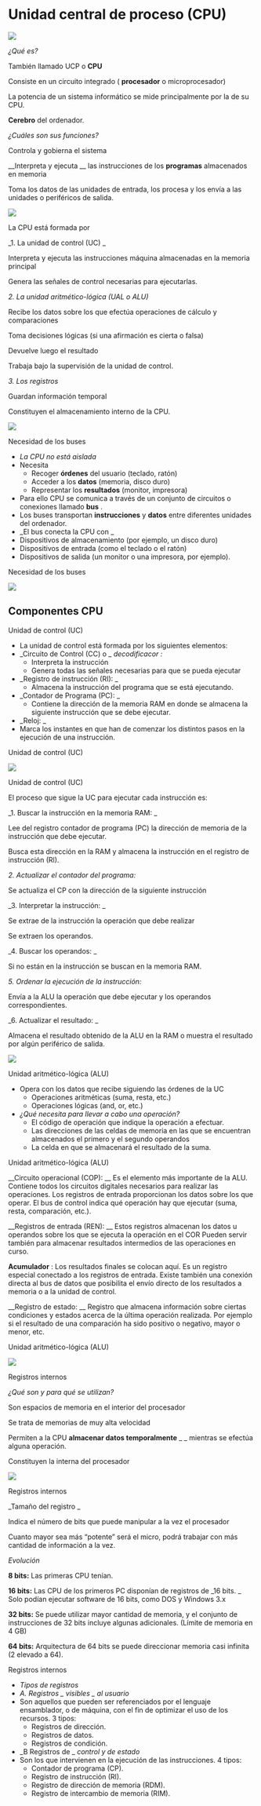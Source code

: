 # Unidad central de proceso (CPU)

![](img/62__Unidad_central_de_proceso0.jpg)

_¿Qué es?_

También llamado UCP o  __CPU__

Consiste en un circuito integrado \( __procesador__  o microprocesador\)

La potencia de un sistema informático se mide principalmente por la de su CPU\.

__Cerebro__  del ordenador\.

_¿Cuáles son sus funciones?_

Controla y gobierna el sistema

__Interpreta y ejecuta __ las instrucciones de los  __programas__  almacenados en memoria

Toma los datos de las unidades de entrada, los procesa y los envía a las unidades o periféricos de salida\.

![](img/62__Unidad_central_de_proceso1.jpg)

La CPU está formada por

_1\. La unidad de control \(UC\) _

Interpreta y ejecuta las instrucciones máquina almacenadas en la memoria principal

Genera las señales de control necesarias para ejecutarlas\.

_2\. La unidad aritmético\-lógica \(UAL o ALU\)_

Recibe los datos sobre los que efectúa operaciones de cálculo y comparaciones

Toma decisiones lógicas \(si una afirmación es cierta o falsa\)

Devuelve luego el resultado

Trabaja bajo la supervisión de la unidad de control\.

_3\. Los registros_

Guardan información temporal

Constituyen el almacenamiento interno de la CPU\.

![](img/62__Unidad_central_de_proceso2.jpg)

Necesidad de los buses

* _La CPU no está aislada_
* Necesita
  * Recoger  __órdenes__  del usuario \(teclado, ratón\)
  * Acceder a los  __datos__  \(memoria, disco duro\)
  * Representar los  __resultados__  \(monitor, impresora\)
* Para ello CPU se comunica a través de un conjunto de circuitos o conexiones llamado  __bus__ \.
* Los buses transportan  __instrucciones__  y  __datos__  entre diferentes unidades del ordenador\.
* _El bus conecta la CPU con _
* Dispositivos de almacenamiento \(por ejemplo, un disco duro\)
* Dispositivos de entrada \(como el teclado o el ratón\)
* Dispositivos de salida \(un monitor o una impresora, por ejemplo\)\.

Necesidad de los buses

![](img/62__Unidad_central_de_proceso3.jpg)

## Componentes CPU

Unidad de control \(UC\)

* La unidad de control está formada por los siguientes elementos:
* _Circuito de Control \(CC\) o _  _decodificacor_  _:_
  * Interpreta la instrucción
  * Genera todas las señales necesarias para que se pueda ejecutar
* _Registro de instrucción \(RI\): _
  * Almacena la instrucción del programa que se está ejecutando\.
* _Contador de Programa \(PC\): _
  * Contiene la dirección de la memoria RAM en donde se almacena la siguiente instrucción que se debe ejecutar\.
* _Reloj: _
* Marca los instantes en que han de comenzar los distintos pasos en la ejecución de una instrucción\.

Unidad de control \(UC\)

![](img/62__Unidad_central_de_proceso4.png)

Unidad de control \(UC\)

El proceso que sigue la UC para ejecutar cada instrucción es:

_1\. Buscar la instrucción en la memoria RAM: _

Lee del registro contador de programa \(PC\) la dirección de memoria de la instrucción que debe ejecutar\.

Busca esta dirección en la RAM y almacena la instrucción en el registro de instrucción \(Rl\)\.

_2\. Actualizar el contador del programa:_

Se actualiza el CP con la dirección de la siguiente instrucción

_3\. Interpretar la instrucción: _

Se extrae de la instrucción la operación que debe realizar

Se extraen los operandos\.

_4\. Buscar los operandos: _

Si no están en la instrucción se buscan en la memoria RAM\.

_5\. Ordenar la ejecución de la instrucción:_

Envía a la ALU la operación que debe ejecutar y los operandos correspondientes\.

_6\. Actualizar el resultado: _

Almacena el resultado obtenido de la ALU en la RAM o muestra el resultado por algún periférico de salida\.

![](img/62__Unidad_central_de_proceso5.png)

Unidad aritmético\-lógica \(ALU\)

* Opera con los datos que recibe siguiendo las órdenes de la UC
  * Operaciones aritméticas \(suma, resta, etc\.\)
  * Operaciones lógicas \(and, or, etc\.\)
* _¿Qué necesita para llevar a cabo una operación?_
  * El código de operación que indique la operación a efectuar\.
  * Las direcciones de las celdas de memoria en las que se encuentran almacenados el primero y el segundo operandos
  * La celda en que se almacenará el resultado de la suma\.

Unidad aritmético\-lógica \(ALU\)

__Circuito operacional \(COP\): __ Es el elemento más importante de la ALU\. Contiene todos los circuitos digitales necesarios para realizar las operaciones\. Los registros de entrada proporcionan los datos sobre los que operar\. El bus de control indica qué operación hay que ejecutar \(suma, resta, comparación, etc\.\)\.

__Registros de entrada \(REN\): __ Estos registros almacenan los datos u operandos sobre los que se ejecuta la operación en el COR Pueden servir también para almacenar resultados intermedios de las operaciones en curso\.

__Acumulador__ : Los resultados finales se colocan aquí\. Es un registro especial conectado a los registros de entrada\. Existe también una conexión directa al bus de datos que posibilita el envío directo de los resultados a memoria o a la unidad de control\.

__Registro de estado: __ Registro que almacena información sobre ciertas condiciones y estados acerca de la última operación realizada\. Por ejemplo si el resultado de una comparación ha sido positivo o negativo, mayor o menor, etc\.

Unidad aritmético\-lógica \(ALU\)

![](img/62__Unidad_central_de_proceso6.png)

Registros internos

_¿Qué son y para qué se utilizan?_

Son espacios de memoria en el interior del procesador

Se trata de memorias de muy alta velocidad

Permiten a la CPU  __almacenar datos temporalmente__  _ _ mientras se efectúa alguna operación\.

Constituyen la interna del procesador

![](img/62__Unidad_central_de_proceso7.png)

Registros internos

_Tamaño del registro _

Indica el número de bits que puede manipular a la vez el procesador

Cuanto mayor sea más “potente” será el micro, podrá trabajar con más cantidad de información a la vez\.

_Evolución_

__8 bits:__  Las primeras CPU tenían\.

__16 bits:__  Las CPU de los primeros PC disponían de registros de  _16 bits\. _ Solo podían ejecutar software de 16 bits, como DOS y Windows 3\.x

__32 bits:__  Se puede utilizar mayor cantidad de memoria, y el conjunto de instrucciones de 32 bits incluye algunas adicionales\. \(Límite de memoria en 4 GB\)

__64 bits:__  Arquitectura de 64 bits se puede direccionar memoria casi infinita \(2 elevado a 64\)\.

Registros internos

* _Tipos de registros_
* _A\. Registros _  _visibles_  _ al usuario_
* Son aquellos que pueden ser referenciados por el lenguaje ensamblador, o de máquina, con el fin de optimizar el uso de los recursos\. 3 tipos:
  * Registros de dirección\.
  * Registros de datos\.
  * Registros de condición\.
* _B Registros de _  _control y de estado_
* Son los que intervienen en la ejecución de las instrucciones\. 4 tipos:
  * Contador de programa \(CP\)\.
  * Registro de instrucción \(Rl\)\.
  * Registro de dirección de memoria \(RDM\)\.
  * Registro de intercambio de memoria \(RIM\)\.

